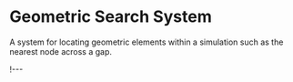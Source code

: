 # Geometric Search System

A system for locating geometric elements within a simulation such as the nearest node across
a gap.

!---
